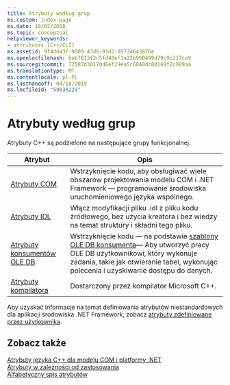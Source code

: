 ```yaml
---
title: Atrybuty według grup
ms.custom: index-page
ms.date: 10/02/2018
ms.topic: conceptual
helpviewer_keywords:
- attributes [C++/CLI]
ms.assetid: 9f4dd43f-9909-43d6-91d2-05734643876e
ms.openlocfilehash: bab7013f2c5fd48ef1a22b990499d79c9c217ca9
ms.sourcegitcommit: 72583d30170d6ef29ea5c6848dc00169f2c909aa
ms.translationtype: MT
ms.contentlocale: pl-PL
ms.lasthandoff: 04/18/2019
ms.locfileid: "59038229"
---
```

# <a name="attributes-by-group"></a>Atrybuty według grup

Atrybuty C++ są podzielone na następujące grupy funkcjonalnej.

|Atrybut|Opis|
|---------------|-----------------|
|[Atrybuty COM](com-attributes.md)|Wstrzyknięcie kodu, aby obsługiwać wiele obszarów projektowania modelu COM i .NET Framework — programowanie środowiska uruchomieniowego języka wspólnego.|
|[Atrybuty IDL](idl-attributes.md)|Włącz modyfikacji pliku .idl z pliku kodu źródłowego, bez użycia kreatora i bez wiedzy na temat struktury i składni tego pliku.|
|[Atrybuty konsumentów OLE DB](ole-db-consumer-attributes.md)|Wstrzyknięcie kodu — na podstawie [szablony OLE DB konsumenta](../../data/oledb/ole-db-consumer-templates-reference.md)— Aby utworzyć pracy OLE DB użytkownikowi, który wykonuje zadania, takie jak otwieranie tabel, wykonując polecenia i uzyskiwanie dostępu do danych.|
|[Atrybuty kompilatora](compiler-attributes.md)|Dostarczony przez kompilator Microsoft C++.|

Aby uzyskać informacje na temat definiowania atrybutów niestandardowych dla aplikacji środowiska .NET Framework, zobacz [atrybuty zdefiniowane przez użytkownika](../../extensions/user-defined-attributes-cpp-component-extensions.md).

## <a name="see-also"></a>Zobacz także

[Atrybuty języka C++ dla modelu COM i platformy .NET](cpp-attributes-com-net.md)<br/>
[Atrybuty w zależności od zastosowania](attributes-by-usage.md)<br/>
[Alfabetyczny spis atrybutów](attributes-alphabetical-reference.md)